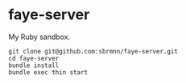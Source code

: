 faye-server
====================
My Ruby sandbox.

```
git clone git@github.com:sbrmnn/faye-server.git
cd faye-server
bundle install
bundle exec thin start
```
